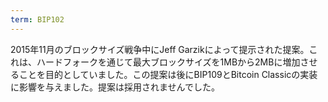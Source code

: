 ```yaml
---
term: BIP102
---
```


2015年11月のブロックサイズ戦争中にJeff Garzikによって提示された提案。これは、ハードフォークを通じて最大ブロックサイズを1MBから2MBに増加させることを目的としていました。この提案は後にBIP109とBitcoin Classicの実装に影響を与えました。提案は採用されませんでした。